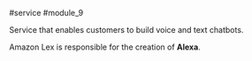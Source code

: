 #service #module_9

Service that enables customers to build voice and text chatbots.

Amazon Lex is responsible for the creation of **Alexa**.
